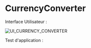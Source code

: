 # CurrencyConverter

Interface Utilisateur : 

![UI_CURRENCY_CONVERTER](https://user-images.githubusercontent.com/74155712/210156414-fca45698-c9c9-4c6f-8372-bd6163764801.png)
 
Test d'application : 

